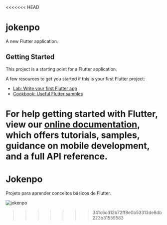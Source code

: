 <<<<<<< HEAD
# jokenpo

A new Flutter application.

## Getting Started

This project is a starting point for a Flutter application.

A few resources to get you started if this is your first Flutter project:

- [Lab: Write your first Flutter app](https://flutter.dev/docs/get-started/codelab)
- [Cookbook: Useful Flutter samples](https://flutter.dev/docs/cookbook)

For help getting started with Flutter, view our
[online documentation](https://flutter.dev/docs), which offers tutorials,
samples, guidance on mobile development, and a full API reference.
=======
# Jokenpo
Projeto para aprender conceitos básicos de Flutter.

![jokenpo](https://user-images.githubusercontent.com/7034344/88302090-cef09980-ccdb-11ea-84ef-00ea5d359f7d.png)
>>>>>>> 341c6cd12b72ff8e0b53313de8db223b31559583
